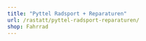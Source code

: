 ```yaml
---
title: "Pyttel Radsport + Reparaturen"
url: /rastatt/pyttel-radsport-reparaturen/
shop: Fahrrad
---
```

